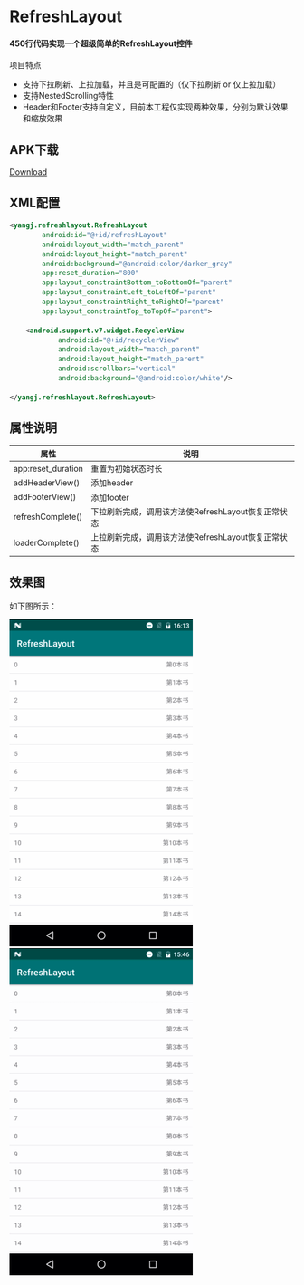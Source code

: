 # RefreshLayout

#### 450行代码实现一个超级简单的RefreshLayout控件

项目特点
* 支持下拉刷新、上拉加载，并且是可配置的（仅下拉刷新 or 仅上拉加载）
* 支持NestedScrolling特性
* Header和Footer支持自定义，目前本工程仅实现两种效果，分别为默认效果和缩放效果

## APK下载
[Download](https://github.com/YangJ0720/RefreshLayout/blob/master/apk/app-debug.apk)

## XML配置
```xml
<yangj.refreshlayout.RefreshLayout
        android:id="@+id/refreshLayout"
        android:layout_width="match_parent"
        android:layout_height="match_parent"
        android:background="@android:color/darker_gray"
        app:reset_duration="800"
        app:layout_constraintBottom_toBottomOf="parent"
        app:layout_constraintLeft_toLeftOf="parent"
        app:layout_constraintRight_toRightOf="parent"
        app:layout_constraintTop_toTopOf="parent">

    <android.support.v7.widget.RecyclerView
            android:id="@+id/recyclerView"
            android:layout_width="match_parent"
            android:layout_height="match_parent"
            android:scrollbars="vertical"
            android:background="@android:color/white"/>

</yangj.refreshlayout.RefreshLayout>
```
## 属性说明
|属性|说明|
|----|-----
|app:reset_duration|重置为初始状态时长
|addHeaderView()|添加header
|addFooterView()|添加footer
|refreshComplete()|下拉刷新完成，调用该方法使RefreshLayout恢复正常状态
|loaderComplete()|上拉刷新完成，调用该方法使RefreshLayout恢复正常状态

## 效果图
如下图所示：

![image](https://github.com/YangJ0720/RefreshLayout/blob/master/gif/preview.gif)
![image](https://github.com/YangJ0720/RefreshLayout/blob/master/gif/scale.gif)
